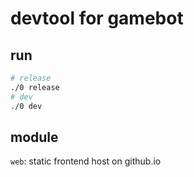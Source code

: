# devtool for gamebot

## run
```sh
# release
./0 release
# dev
./0 dev
```



## module

`web`: static frontend host on github.io
